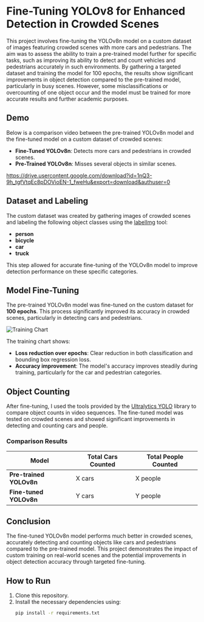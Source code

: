 # Fine-Tuning YOLOv8 for Enhanced Detection in Crowded Scenes

This project involves fine-tuning the YOLOv8n model on a custom dataset of images featuring crowded scenes with more cars and pedestrians. The aim was to assess the ability to train a pre-trained model further for specific tasks, such as improving its ability to detect and count vehicles and pedestrians accurately in such environments. By gathering a targeted dataset and training the model for 100 epochs, the results show significant improvements in object detection compared to the pre-trained model, particularly in busy scenes. However, some misclassifications or overcounting of one object occur and the model must be trained for more accurate results and further academic purposes.

## Demo
Below is a comparison video between the pre-trained YOLOv8n model and the fine-tuned model on a custom dataset of crowded scenes:

- **Fine-Tuned YOLOv8n**: Detects more cars and pedestrians in crowded scenes.
- **Pre-Trained YOLOv8n**: Misses several objects in similar scenes.

https://drive.usercontent.google.com/download?id=1nQ3-9h_tgfVtqEc8pDOVioEN-1_fweHu&export=download&authuser=0

## Dataset and Labeling
The custom dataset was created by gathering images of crowded scenes and labeling the following object classes using the [labelImg](https://github.com/tzutalin/labelImg) tool:

- **person**
- **bicycle**
- **car**
- **truck**

This step allowed for accurate fine-tuning of the YOLOv8n model to improve detection performance on these specific categories.

## Model Fine-Tuning
The pre-trained YOLOv8n model was fine-tuned on the custom dataset for **100 epochs**. This process significantly improved its accuracy in crowded scenes, particularly in detecting cars and pedestrians.

![Training Chart](training_chart_image_link_here)

The training chart shows:

- **Loss reduction over epochs**: Clear reduction in both classification and bounding box regression loss.
- **Accuracy improvement**: The model's accuracy improves steadily during training, particularly for the car and pedestrian categories.

## Object Counting
After fine-tuning, I used the tools provided by the [Ultralytics YOLO](https://github.com/ultralytics/yolov8) library to compare object counts in video sequences. The fine-tuned model was tested on crowded scenes and showed significant improvements in detecting and counting cars and people.

### Comparison Results

| Model                 | Total Cars Counted | Total People Counted |
|-----------------------|--------------------|----------------------|
| **Pre-trained YOLOv8n** | X cars             | X people             |
| **Fine-tuned YOLOv8n**  | Y cars             | Y people             |

## Conclusion
The fine-tuned YOLOv8n model performs much better in crowded scenes, accurately detecting and counting objects like cars and pedestrians compared to the pre-trained model. This project demonstrates the impact of custom training on real-world scenes and the potential improvements in object detection accuracy through targeted fine-tuning.

## How to Run

1. Clone this repository.
2. Install the necessary dependencies using:
   ```bash
   pip install -r requirements.txt
